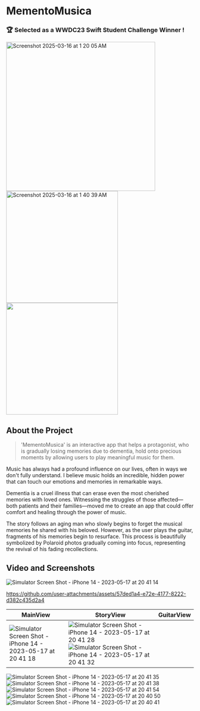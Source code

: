 # MementoMusica 

### 🏆 Selected as a WWDC23 Swift Student Challenge Winner !
<img width="400" alt="Screenshot 2025-03-16 at 1 20 05 AM" src="https://github.com/user-attachments/assets/ceb5f0d6-837d-4b93-9ea0-1826b3578bd1" />
<img width="300" alt="Screenshot 2025-03-16 at 1 40 39 AM" src="https://github.com/user-attachments/assets/fb56622c-0b33-484e-902e-d5973cf03513" />

<img src="https://github.com/user-attachments/assets/bae25d3f-1041-4882-9018-b744b76b41d2" width="300"/>


## About the Project
> 'MementoMusica' is an interactive app that helps a protagonist, who is gradually losing memories due to dementia, hold onto precious moments by allowing users to play meaningful music for them.

Music has always had a profound influence on our lives, often in ways we don't fully understand. I believe music holds an incredible, hidden power that can touch our emotions and memories in remarkable ways.

Dementia is a cruel illness that can erase even the most cherished memories with loved ones. Witnessing the struggles of those affected—both patients and their families—moved me to create an app that could offer comfort and healing through the power of music.

The story follows an aging man who slowly begins to forget the musical memories he shared with his beloved. However, as the user plays the guitar, fragments of his memories begin to resurface. This process is beautifully symbolized by Polaroid photos gradually coming into focus, representing the revival of his fading recollections.

## Video and Screenshots

![Simulator Screen Shot - iPhone 14 - 2023-05-17 at 20 41 14](https://github.com/user-attachments/assets/bae25d3f-1041-4882-9018-b744b76b41d2)

https://github.com/user-attachments/assets/57ded1a4-e72e-4177-8222-d382c435d2a4



| **MainView** | **StoryView** | **GuitarView** 
| --- | --- | --- |
| ![Simulator Screen Shot - iPhone 14 - 2023-05-17 at 20 41 18](https://github.com/user-attachments/assets/57e39948-0a9e-4fe5-82ae-3e0bdabeb153) | ![Simulator Screen Shot - iPhone 14 - 2023-05-17 at 20 41 28](https://github.com/user-attachments/assets/da75ef1d-6456-4474-8ccb-31682ae6d337) ![Simulator Screen Shot - iPhone 14 - 2023-05-17 at 20 41 32](https://github.com/user-attachments/assets/cfac9ab1-44fc-4971-bdb9-1b63bfbc09a5) | 
![Simulator Screen Shot - iPhone 14 - 2023-05-17 at 20 41 35](https://github.com/user-attachments/assets/2e67ac75-30cc-41be-89c1-31f095b3a31d)
![Simulator Screen Shot - iPhone 14 - 2023-05-17 at 20 41 38](https://github.com/user-attachments/assets/1a568436-d30a-491a-8176-dd90467ba710)
![Simulator Screen Shot - iPhone 14 - 2023-05-17 at 20 41 54](https://github.com/user-attachments/assets/69c03c7a-1daa-4f1d-9028-f344f25be82f)
![Simulator Screen Shot - iPhone 14 - 2023-05-17 at 20 40 50](https://github.com/user-attachments/assets/88bd3552-3c15-4ce5-9615-a33fdab9a202)
![Simulator Screen Shot - iPhone 14 - 2023-05-17 at 20 40 41](https://github.com/user-attachments/assets/ace4f2e5-323b-40c5-a6d7-da162364f388)
